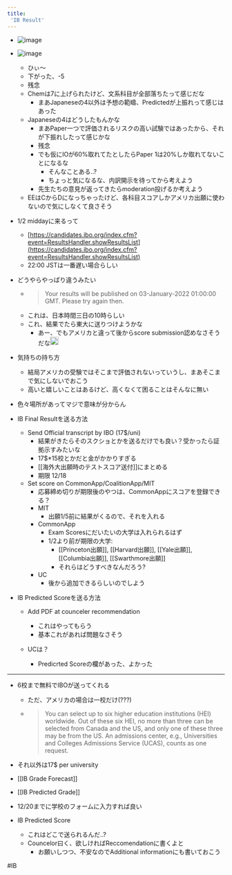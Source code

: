 ```yaml
---
title:
 'IB Result'
---
```


- ![image](https://gyazo.com/7808da89b6b574f87440bad71ef94ded/thumb/1000)
- ![image](https://gyazo.com/694ab7b76a90e695d244d4e3aa479905/thumb/1000)

    - ひぃ〜
    - 下がった、-5
    - 残念
    - Chemは7に上げられたけど、文系科目が全部落ちたって感じだな
        - まあJapaneseの4以外は予想の範疇、Predictedが上振れって感じはあった
    - Japaneseの4はどうしたもんかな
        - まあPaper一つで評価されるリスクの高い試験ではあったから、それが下振れしたって感じかな
        - 残念
        - でも仮にIOが60%取れてたとしたらPaper 1は20%しか取れてないことになるな
            - そんなことある..?
            - ちょっと気になるな、内訳開示を待ってから考えよう
        - 先生たちの意見が返ってきたらmoderation投げるか考えよう
    - EEはCからDになっちゃったけど、各科目スコアしかアメリカ出願に使わないので気にしなくて良さそう

- 1/2 middayに来るって
    - [https://candidates.ibo.org/index.cfm?event=ResultsHandler.showResultsList](https://candidates.ibo.org/index.cfm?event=ResultsHandler.showResultsList)
    - 22:00 JSTは一番遅い場合らしい
- どうやらやっぱり違うみたい
    - > Your results will be published on 03-January-2022 01:00:00 GMT. Please try again then.
    - これは、日本時間三日の10時らしい
    - これ、結果でたら東大に送りつけようかな
        - あー、でもアメリカと違って後からscore submission認めなさそうだな<img src='https://scrapbox.io/api/pages/blu3mo-public/blu3mo/icon' alt='blu3mo.icon' height="19.5"/>
- 気持ちの持ち方
    - 結局アメリカの受験ではそこまで評価されないっていうし、まあそこまで気にしないでおこう
    - 高いと嬉しいことはあるけど、高くなくて困ることはそんなに無い

- 色々場所があってマジで意味が分からん
- IB Final Resultを送る方法
    - Send Official transcript by IBO (17$/uni)
        - 結果がきたらそのスクショとかを送るだけでも良い？受かったら証拠示すみたいな
        - 17$*15校とかだと金がかかりすぎる
        - [[海外大出願時のテストスコア送付]]にまとめる
        - 期限 12/18
    - Set score on CommonApp/CoalitionApp/MIT
        - 応募締め切りが期限後のやつは、CommonAppにスコアを登録できる？
        - MIT
            - 出願1/5前に結果がくるので、それを入れる
        - CommonApp
            - Exam Scoresにだいたいの大学は入れられるはず
            - 1/2より前が期限の大学:
                - [[Princeton出願]], [[Harvard出願]], [[Yale出願]], [[Columbia出願]], [[Swarthmore出願]]
                - それらはどうすべきなんだろう?
        - UC
            - 後から追加できるらしいのでしよう
- IB Predicted Scoreを送る方法
    - Add PDF at counceler recommendation
        - これはやってもらう
        - 基本これがあれば問題なさそう

    - UCは？
        - Predicrted Scoreの欄があった、よかった

---
- 6校まで無料でIBOが送ってくれる
    - ただ、アメリカの場合は一校だけ(???)
    - > You can select up to six higher education institutions (HEI) worldwide. Out of these six HEI, no more than three can be selected from Canada and the US, and only one of these three may be from the US. An admissions center, e.g., Universities and Colleges Admissions Service (UCAS), counts as one request.

- それ以外は17$ per university

- [[IB Grade Forecast]]
- [[IB Predicted Grade]]

- 12/20までに学校のフォームに入力すれば良い

- IB Predicted Score
    - これはどこで送られるんだ..?
    - Councelor曰く、欲しければReccomendationに書くよと
        - お願いしつつ、不安なのでAdditional informationにも書いておこう


#IB